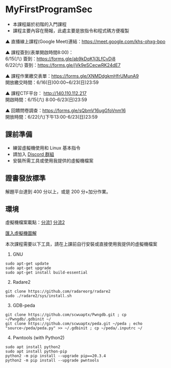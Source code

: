 # MyFirstProgramSec
- 本課程屬於初階的入門課程
- 課程主要內容在簡報，此處主要是放指令和程式碼方便複製  

▲ 直播線上課程(Google Meet)連結：https://meet.google.com/khs-ohxg-bpo

▲ 課程簽到(表單開啟時間8:00)：  
6/15(六) 簽到：https://forms.gle/ab9kDqK1j3LfCvDj8  
6/22(六) 簽到：https://forms.gle/jVk9eSCecwRK24dE7  

▲ 課程作業繳交表單：https://forms.gle/XNMDdgkmHfrUMunA9  
開放繳交時間：6/16(日)00:00~6/23(日)23:59

▲ 課程CTF平台： http://140.110.112.217  
開啟時間：6/15(六) 8:00-6/23(日)23:59

▲ 回饋問卷調查：https://forms.gle/sQbmV16ugGfoVnm16  
開放時間：6/22(六)下午13:00-6/23(日)23:59

## 課前準備
- 練習虛擬機使用和 Linux 基本指令
- 請加入 [Discord 群組](https://discord.gg/9G9eqSUyWA)
- 安裝所需工具或使用我提供的虛擬機檔案

## 證書發放標準
解題平台達到 400 分以上，或是 200 分+加分作業。

## 環境
虛擬機檔案載點：[分流1](https://drive.google.com/file/d/1hRD0UoNMt8flW2SJuIZf5L5QojCcTlm-/view?usp=drive_link) [分流2](https://drive.google.com/file/d/1zU_TVs8zIIAM1xKYzYwdKRVys4KDFQdv/view?usp=sharing)

[匯入虛擬機圖解](https://hackmd.io/@Flydragon/how2ovf)

本次課程需要以下工具，請在上課前自行安裝或直接使用我提供的虛擬機檔案

1. GNU
```
sudo apt-get update
sudo apt-get upgrade
sudo apt-get install build-essential
```
2. Radare2
```
git clone https://github.com/radareorg/radare2
sudo ./radare2/sys/install.sh
```
3. GDB-peda
```
git clone https://github.com/scwuaptx/Pwngdb.git ; cp ~/Pwngdb/.gdbinit ~/
git clone https://github.com/scwuaptx/peda.git ~/peda ; echo "source~/peda/peda.py" >> ~/.gdbinit ; cp ~/peda/.inputrc ~/
```
4. Pwntools (with Python2)
```
sudo apt install python2
sudo apt install python-pip
python2 -m pip install --upgrade pip==20.3.4
python2 -m pip install --upgrade pwntools
```
